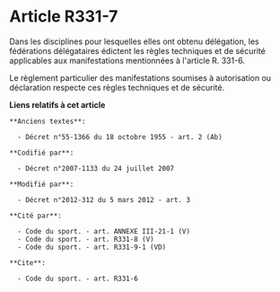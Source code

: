 # Article R331-7

Dans les disciplines pour lesquelles elles ont obtenu délégation, les fédérations délégataires édictent les règles techniques
et de sécurité applicables aux manifestations mentionnées à l'article R. 331-6.

Le règlement particulier des manifestations soumises à autorisation ou déclaration respecte ces règles techniques et de
sécurité.

**Liens relatifs à cet article**

	**Anciens textes**:

	  - Décret n°55-1366 du 18 octobre 1955 - art. 2 (Ab)

	**Codifié par**:

	  - Décret n°2007-1133 du 24 juillet 2007

	**Modifié par**:

	  - Décret n°2012-312 du 5 mars 2012 - art. 3

	**Cité par**:

	  - Code du sport. - art. ANNEXE III-21-1 (V)
	  - Code du sport. - art. R331-8 (V)
	  - Code du sport. - art. R331-9-1 (VD)

	**Cite**:

	  - Code du sport. - art. R331-6
